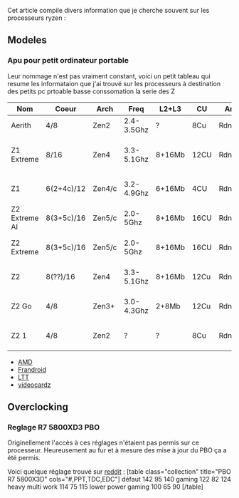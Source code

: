 
Cet article compile divers information que je cherche souvent sur les processeurs ryzen :

## Modeles

### Apu pour petit ordinateur portable

 Leur nommage n'est pas vraiment constant, voici un petit tableau qui resume les informataion que j'ai trouvé sur les processeurs à destination des petits pc prtoable basse conssomation la serie des Z

<table class="boxed">
	<thead>
		<tr>
			<th>Nom</th>
			<th>Coeur</th>
			<th>Arch</th>
			<th>Freq</th>
			<th>L2+L3</th>
			<th>CU</th>
			<th>Arch</th>
			<th>TDP</th>
			<th>Ram</th>
			<th>NPU</th>
			<th>Console</th>
		</tr>
	</thead>
	<tbody>
		<tr>
			<td>Aerith</td>
			<td>4/8</td><td>Zen2</td><td>2.4-3.5Ghz</td><td>?</td>
			<td>8Cu</td><td>Rdna2</td>
			<td>?</td><td>LPDDR5</td>
			<td>-</td>
			<td>Steam Deck</td>
		</tr>
		<tr>
			<td>Z1 Extreme</td>
			<td>8/16</td><td>Zen4</td><td>3.3-5.1Ghz</td><td>8+16Mb</td>
			<td>12CU</td><td>Rdna3</td>
			<td>9-30W (28)</td><td>LPDDR5X</td>
			<td>-</td>
			<td>Rog Ally, Legion Go</td>
		</tr>
		<tr>
			<td>Z1</td>
			<td>6(2+4c)/12</td><td>Zen4/c</td><td>3.2-4.9Ghz</td><td>6+16Mb</td>
			<td>4CU</td><td>Rdna3</td>
			<td>9-30W (28)</td><td>LPDDR5X</td>
			<td>-</td>
			<td>Rog Ally</td>
		</tr>
		<tr>
			<td>Z2 Extreme AI</td>
			<td>8(3+5c)/16</td><td>Zen5/c</td><td>2.0-5Ghz</td><td>8+16Mb</td>
			<td>16CU</td><td>Rdna3.5</td>
			<td>15-35W (28)</td><td>LPDDR5X</td>
			<td>50 ?</td>
			<td>Rog Xbox Ally X</td>
		</tr>
		<tr>
			<td>Z2 Extreme</td>
			<td>8(3+5c)/16</td><td>Zen5/c</td><td>2.0-5Ghz</td><td>8+16Mb</td>
			<td>16CU</td><td>Rdna3.5</td>
			<td>15-35W (28)</td><td>LPDDR5X</td>
			<td>-</td>
			<td>?</td>
		</tr>
		<tr>
			<td>Z2</td>
			<td>8(??)/16</td><td>Zen4</td><td>3.3-5.1Ghz</td><td>8+16Mb</td>
			<td>12Cu</td><td>Rdna3</td>
			<td>15-30W (28)</td><td>LPDDR5X</td>
			<td>-</td>
			<td>?</td>
		</tr>
		<tr>
			<td>Z2 Go</td>
			<td>4/8</td><td>Zen3+</td><td>3.0-4.3Ghz</td><td>2+8Mb</td>
			<td>12Cu</td><td>Rdna2</td>
			<td>15-30W (28)</td><td>LPDDR5</td>
			<td>-</td>
			<td>Legion Go S Z2 GO</td>
		</tr>
		<tr>
			<td>Z2 1</td>
			<td>4/8</td><td>Zen2</td><td>?</td><td>?</td>
			<td>8Cu</td><td>Rdna2</td>
			<td>6-20W (28)</td><td>LPDDR5</td>
			<td>-</td>
			<td>Rog Xbox Ally X</td>
		</tr>
	</tbody>
</table>
	
- [AMD](https://www.amd.com/en/products/specifications/processors.html)
- [Frandroid](https://www.frandroid.com/events/ces/2456408_amd-z2-extreme-et-go-devoiles-performances-en-hausse-pour-les-pc-consoles-portables)
- [LTT](https://www.youtube.com/watch?v=mNP-qhGdWvM)
- [videocardz](https://videocardz.com/newz/amd-announces-ryzen-ai-z2-extreme-and-ryzen-z2-a-apus-for-gaming-handhelds)

## Overclocking 

### Reglage R7 5800XD3 PBO
Originellement l'accès à ces réglages n'étaient pas permis sur ce processeur. Heureusement au fur et à mesure des mise à jour du PBO ça a été permis. 

Voici quelque réglage trouvé sur [reddit](https://www.reddit.com/r/Amd/comments/11qgb1v/suggested_ppt_tdc_edc_for_5800x3d/) : 
[table class="collection" title="PBO R7 5800X3D" cols="#,PPT,TDC,EDC"]
défaut	142	95	140
gaming	122	82	124
heavy multi work	114	75	115
lower power gaming	100	65	90 
[/table]

